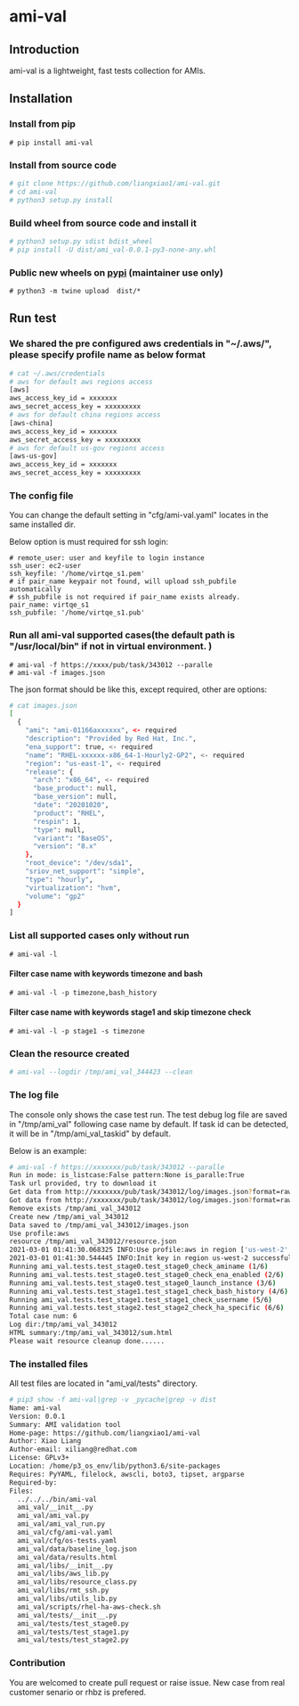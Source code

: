 # ami-val

## Introduction

ami-val is a lightweight, fast tests collection for AMIs.

## Installation

### Install from pip

`# pip install ami-val`

### Install from source code

```bash
# git clone https://github.com/liangxiao1/ami-val.git
# cd ami-val
# python3 setup.py install
```

### Build wheel from source code and install it

```bash
# python3 setup.py sdist bdist_wheel
# pip install -U dist/ami_val-0.0.1-py3-none-any.whl
```

### Public new wheels on [pypi](https://pypi.org/project/ami-val/) (maintainer use only)

`# python3 -m twine upload  dist/*`

## Run test

### We shared the pre configured aws credentials in "~/.aws/", please specify profile name as below format

```bash
# cat ~/.aws/credentials
# aws for default aws regions access
[aws]
aws_access_key_id = xxxxxxx
aws_secret_access_key = xxxxxxxxx
# aws for default china regions access
[aws-china]
aws_access_key_id = xxxxxxx
aws_secret_access_key = xxxxxxxxx
# aws for default us-gov regions access
[aws-us-gov]
aws_access_key_id = xxxxxxx
aws_secret_access_key = xxxxxxxxx

```

### The config file

You can change the default setting in "cfg/ami-val.yaml" locates in the same installed dir.

Below option is must required for ssh login:
```
# remote_user: user and keyfile to login instance
ssh_user: ec2-user
ssh_keyfile: '/home/virtqe_s1.pem'
# if pair_name keypair not found, will upload ssh_pubfile automatically
# ssh_pubfile is not required if pair_name exists already.
pair_name: virtqe_s1
ssh_pubfile: '/home/virtqe_s1.pub'
```

### Run all ami-val supported cases(the default path is "/usr/local/bin" if not in virtual environment. )  

`# ami-val -f https://xxxx/pub/task/343012 --paralle`  
`# ami-val -f images.json`  

The json format should be like this, except required, other are options:

```bash
# cat images.json
[
  {
    "ami": "ami-01166axxxxxx", <- required
    "description": "Provided by Red Hat, Inc.",
    "ena_support": true, <- required
    "name": "RHEL-xxxxxx-x86_64-1-Hourly2-GP2", <- required
    "region": "us-east-1", <- required
    "release": {
      "arch": "x86_64", <- required
      "base_product": null, 
      "base_version": null, 
      "date": "20201020", 
      "product": "RHEL", 
      "respin": 1, 
      "type": null, 
      "variant": "BaseOS", 
      "version": "8.x"
    }, 
    "root_device": "/dev/sda1", 
    "sriov_net_support": "simple", 
    "type": "hourly", 
    "virtualization": "hvm", 
    "volume": "gp2"
  }
]
```

### List all supported cases only without run

`# ami-val -l`

#### Filter case name with keywords timezone and bash

`# ami-val -l -p timezone,bash_history`

#### Filter case name with keywords stage1 and skip timezone check

`# ami-val -l -p stage1 -s timezone`

### Clean the resource created  
```bash
# ami-val --logdir /tmp/ami_val_344423 --clean
```

### The log file

The console only shows the case test run.
The test debug log file are saved in "/tmp/ami_val" following case name by default.
If task id can be detected, it will be in "/tmp/ami_val_taskid" by default.

Below is an example:

```bash
# ami-val -f https://xxxxxxx/pub/task/343012 --paralle
Run in mode: is_listcase:False pattern:None is_paralle:True
Task url provided, try to download it
Get data from http://xxxxxxx/pub/task/343012/log/images.json?format=raw
Got data from http://xxxxxxx/pub/task/343012/log/images.json?format=raw
Remove exists /tmp/ami_val_343012
Create new /tmp/ami_val_343012
Data saved to /tmp/ami_val_343012/images.json
Use profile:aws
resource /tmp/ami_val_343012/resource.json
2021-03-01 01:41:30.068325 INFO:Use profile:aws in region ['us-west-2', 'cn-northwest-1', 'us-gov-west-1']
2021-03-01 01:41:30.544445 INFO:Init key in region us-west-2 successfully
Running ami_val.tests.test_stage0.test_stage0_check_aminame (1/6)
Running ami_val.tests.test_stage0.test_stage0_check_ena_enabled (2/6)
Running ami_val.tests.test_stage0.test_stage0_launch_instance (3/6)
Running ami_val.tests.test_stage1.test_stage1_check_bash_history (4/6)
Running ami_val.tests.test_stage1.test_stage1_check_username (5/6)
Running ami_val.tests.test_stage2.test_stage2_check_ha_specific (6/6)
Total case num: 6
Log dir:/tmp/ami_val_343012
HTML summary:/tmp/ami_val_343012/sum.html
Please wait resource cleanup done......

```

### The installed files

All test files are located in "ami_val/tests" directory.

```bash
# pip3 show -f ami-val|grep -v _pycache|grep -v dist
Name: ami-val
Version: 0.0.1
Summary: AMI validation tool
Home-page: https://github.com/liangxiao1/ami-val
Author: Xiao Liang
Author-email: xiliang@redhat.com
License: GPLv3+
Location: /home/p3_os_env/lib/python3.6/site-packages
Requires: PyYAML, filelock, awscli, boto3, tipset, argparse
Required-by: 
Files:
  ../../../bin/ami-val
  ami_val/__init__.py
  ami_val/ami_val.py
  ami_val/ami_val_run.py
  ami_val/cfg/ami-val.yaml
  ami_val/cfg/os-tests.yaml
  ami_val/data/baseline_log.json
  ami_val/data/results.html
  ami_val/libs/__init__.py
  ami_val/libs/aws_lib.py
  ami_val/libs/resource_class.py
  ami_val/libs/rmt_ssh.py
  ami_val/libs/utils_lib.py
  ami_val/scripts/rhel-ha-aws-check.sh
  ami_val/tests/__init__.py
  ami_val/tests/test_stage0.py
  ami_val/tests/test_stage1.py
  ami_val/tests/test_stage2.py

```

### Contribution

You are welcomed to create pull request or raise issue. New case from real customer senario or rhbz is prefered.
